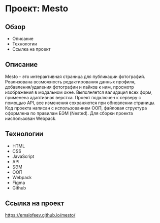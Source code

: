 # Проект: Mesto

## Обзор

* Описание
* Технологии
* Cсылка на проект

## Описание

Mesto - это интерактивная страница для публикации фотографий. Реализована возможность редактирования данных профиля, добавления/удаления фотографии и лайков к ним, просмотр изображения в модальном окне. Выполняется валидация всех форм, применена адаптивная верстка.  Проект подключен к серверу с помощью API, все изменения сохраняются при обновлении страницы. Код проекта написан с использованием ООП, файловая структура оформлена по правилам БЭМ (Nested). Для сборки проекта ииспользован Webpack.

## Технологии

* HTML
* CSS
* JavaScript
* API
* БЭМ
* ООП
* Webpack
* Figma
* Github

## Cсылка на проект
https://emalofeev.github.io/mesto/
